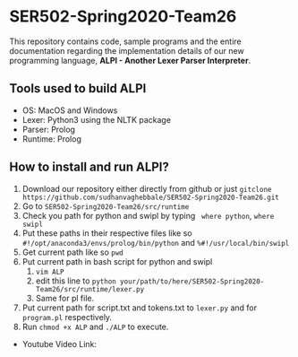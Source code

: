 # SER502-Spring2020-Team26
This repository contains code, sample programs and the entire documentation regarding the implementation details of our new programming language, **ALPI - Another Lexer Parser Interpreter**.

## Tools used to build ALPI
* OS: MacOS and Windows
* Lexer: Python3 using the NLTK package
* Parser: Prolog
* Runtime: Prolog

## How to install and run ALPI?
1. Download our repository either directly from github or just `gitclone https://github.com/sudhanvaghebbale/SER502-Spring2020-Team26.git ` 
2. Go to `SER502-Spring2020-Team26/src/runtime`
3. Check you path for python and swipl by typing  ` where python`,
    `where swipl`
4. Put these paths in their respective files like so `#!/opt/anaconda3/envs/prolog/bin/python` and `%#!/usr/local/bin/swipl`
5. Get current path like so `pwd`
6. Put current path in bash script for python and swipl
    1. `vim ALP`
    2. edit this line to `python your/path/to/here/SER502-Spring2020-Team26/src/runtime/lexer.py`
    3. Same for pl file.
7. Put current path for script.txt and tokens.txt to `lexer.py` and for `program.pl` respectively.
8. Run `chmod +x ALP` and `./ALP` to execute.




* Youtube Video Link: 

